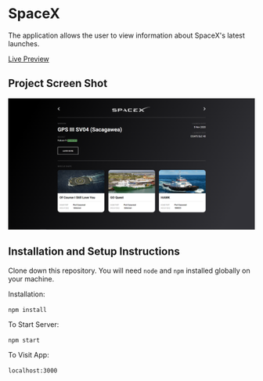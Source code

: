 # SpaceX

The application allows the user to view information about SpaceX's latest launches.

[Live Preview](https://peaceful-tesla-31b089.netlify.app/)

## Project Screen Shot

<img alt="Example screenshot" src="public\spacex-screenshot.png"/>

## Installation and Setup Instructions

Clone down this repository. You will need `node` and `npm` installed globally on your machine.

Installation:

`npm install`

To Start Server:

`npm start`

To Visit App:

`localhost:3000`
